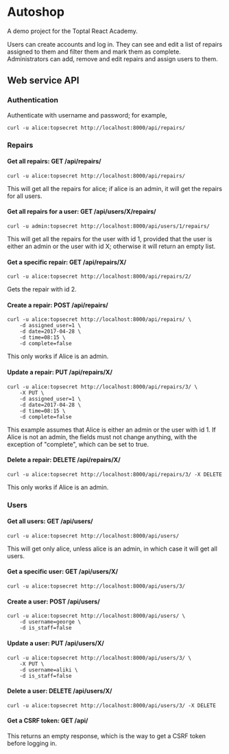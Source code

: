 # Autoshop

A demo project for the Toptal React Academy.

Users can create accounts and log in. They can see and edit a list of repairs
assigned to them and filter them and mark them as complete. Administrators can
add, remove and edit repairs and assign users to them.


## Web service API

### Authentication

Authenticate with username and password; for example,

    curl -u alice:topsecret http://localhost:8000/api/repairs/

### Repairs

#### Get all repairs: GET /api/repairs/

    curl -u alice:topsecret http://localhost:8000/api/repairs/

This will get all the repairs for alice; if alice is an admin, it will get
the repairs for all users.

#### Get all repairs for a user: GET /api/users/X/repairs/

    curl -u admin:topsecret http://localhost:8000/api/users/1/repairs/

This will get all the repairs for the user with id 1, provided that the user is
either an admin or the user with id X; otherwise it will return an empty list.

#### Get a specific repair: GET /api/repairs/X/

    curl -u alice:topsecret http://localhost:8000/api/repairs/2/

Gets the repair with id 2.

#### Create a repair: POST /api/repairs/

    curl -u alice:topsecret http://localhost:8000/api/repairs/ \
        -d assigned_user=1 \
        -d date=2017-04-28 \
        -d time=08:15 \
        -d complete=false

This only works if Alice is an admin.

#### Update a repair: PUT /api/repairs/X/

    curl -u alice:topsecret http://localhost:8000/api/repairs/3/ \
        -X PUT \
        -d assigned_user=1 \
        -d date=2017-04-28 \
        -d time=08:15 \
        -d complete=false

This example assumes that Alice is either an admin or the user with id 1. If
Alice is not an admin, the fields must not change anything, with the exception
of "complete", which can be set to true.

#### Delete a repair: DELETE /api/repairs/X/

    curl -u alice:topsecret http://localhost:8000/api/repairs/3/ -X DELETE

This only works if Alice is an admin.

### Users

#### Get all users: GET /api/users/

    curl -u alice:topsecret http://localhost:8000/api/users/

This will get only alice, unless alice is an admin, in which case it will get
all users.

#### Get a specific user: GET /api/users/X/

    curl -u alice:topsecret http://localhost:8000/api/users/3/

#### Create a user: POST /api/users/

    curl -u alice:topsecret http://localhost:8000/api/users/ \
        -d username=george \
        -d is_staff=false

#### Update a user: PUT /api/users/X/

    curl -u alice:topsecret http://localhost:8000/api/users/3/ \
        -X PUT \
        -d username=aliki \
        -d is_staff=false

#### Delete a user: DELETE /api/users/X/

    curl -u alice:topsecret http://localhost:8000/api/users/3/ -X DELETE

#### Get a CSRF token: GET /api/

This returns an empty response, which is the way to get a CSRF token before logging in.
